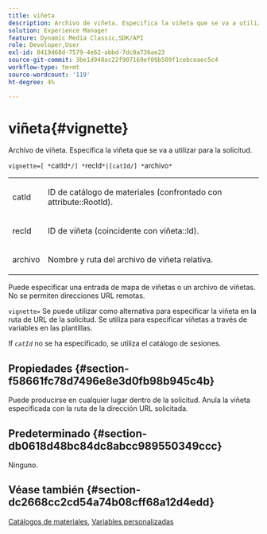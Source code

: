 ```yaml
---
title: viñeta
description: Archivo de viñeta. Especifica la viñeta que se va a utilizar para la solicitud.
solution: Experience Manager
feature: Dynamic Media Classic,SDK/API
role: Developer,User
exl-id: 8419d68d-7579-4e62-abbd-7dc0a736ae23
source-git-commit: 3be1d948ac22f907169ef09b509f1cebceaec5c4
workflow-type: tm+mt
source-wordcount: '119'
ht-degree: 4%

---
```


# viñeta{#vignette}

Archivo de viñeta. Especifica la viñeta que se va a utilizar para la solicitud.

`vignette=[ *`catId`*/] *`recId`*|[catId/] *`archivo`*`

<table id="simpletable_432EC5501CA3431B83A762C3EE4E8DD2"> 
 <tr class="strow"> 
  <td class="stentry"> <p><span class="varname"> catId</span> </p> </td> 
  <td class="stentry"> <p>ID de catálogo de materiales (confrontado con <span class="codeph"> attribute::RootId</span>). </p></td> 
 </tr> 
 <tr class="strow"> 
  <td class="stentry"> <p><span class="varname"> recId</span> </p></td> 
  <td class="stentry"> <p>ID de viñeta (coincidente con <span class="codeph"> viñeta::Id</span>). </p></td> 
 </tr> 
 <tr class="strow"> 
  <td class="stentry"> <p><span class="varname"> archivo</span> </p></td> 
  <td class="stentry"> <p>Nombre y ruta del archivo de viñeta relativa. </p></td> 
 </tr> 
</table>

Puede especificar una entrada de mapa de viñetas o un archivo de viñetas. No se permiten direcciones URL remotas.

`vignette=` Se puede utilizar como alternativa para especificar la viñeta en la ruta de URL de la solicitud. Se utiliza para especificar viñetas a través de variables en las plantillas.

If *`catId`* no se ha especificado, se utiliza el catálogo de sesiones.

## Propiedades {#section-f58661fc78d7496e8e3d0fb98b945c4b}

Puede producirse en cualquier lugar dentro de la solicitud. Anula la viñeta especificada con la ruta de la dirección URL solicitada.

## Predeterminado {#section-db0618d48bc84dc8abcc989550349ccc}

Ninguno.

## Véase también {#section-dc2668cc2cd54a74b08cff68a12d4edd}

[Catálogos de materiales](../../../../../ir-api/http-protocol/image-rendering-api-ref/c-ir-http-protocol-ref/c-ir-http-protocol-syntax-and-features/c-ir-http-material-catalogs/c-ir-http-material-catalogs.md#concept-772742c1688f420a88a56f5136ad1db2), [Variables personalizadas](../../../../../ir-api/http-protocol/image-rendering-api-ref/c-ir-http-protocol-ref/c-ir-http-protocol-syntax-and-features/c-ir-custom-variables/c-ir-custom-variables.md#concept-8a1d9a50d09a4b7b97b8c83365971f96)
